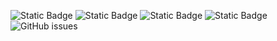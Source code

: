 ![Static Badge](https://img.shields.io/badge/blacklists-60-000000) ![Static Badge](https://img.shields.io/badge/blacklisted-2641112-cc0000) ![Static Badge](https://img.shields.io/badge/whitelisted-2245-00CC00) ![Static Badge](https://img.shields.io/badge/streaming_blacklist-28107-000000) ![GitHub issues](https://img.shields.io/github/issues/fabriziosalmi/blacklists)
